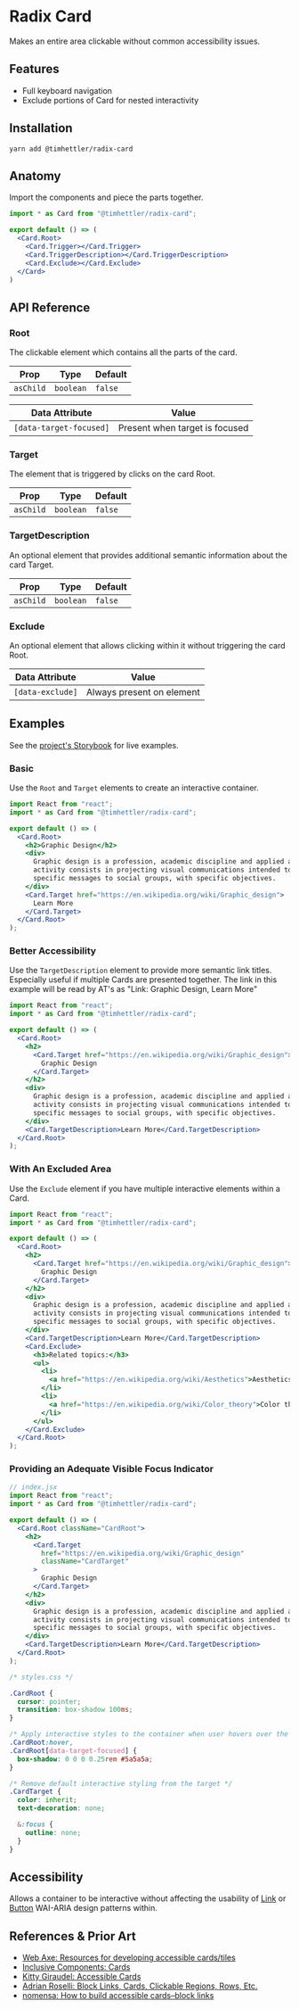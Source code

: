 # Radix Card

Makes an entire area clickable without common accessibility issues.

## Features

- Full keyboard navigation
- Exclude portions of Card for nested interactivity

## Installation

```shell
yarn add @timhettler/radix-card
```

## Anatomy

Import the components and piece the parts together.

```jsx
import * as Card from "@timhettler/radix-card";

export default () => (
  <Card.Root>
    <Card.Trigger></Card.Trigger>
    <Card.TriggerDescription></Card.TriggerDescription>
    <Card.Exclude></Card.Exclude>
  </Card>
)
```

## API Reference

### Root

The clickable element which contains all the parts of the card.

| Prop      | Type      | Default |
| --------- | --------- | ------- |
| `asChild` | `boolean` | `false` |

| Data Attribute          | Value                          |
| ----------------------- | ------------------------------ |
| `[data-target-focused]` | Present when target is focused |

### Target

The element that is triggered by clicks on the card Root.

| Prop      | Type      | Default |
| --------- | --------- | ------- |
| `asChild` | `boolean` | `false` |

### TargetDescription

An optional element that provides additional semantic information about the card Target.

| Prop      | Type      | Default |
| --------- | --------- | ------- |
| `asChild` | `boolean` | `false` |

### Exclude

An optional element that allows clicking within it without triggering the card Root.

| Data Attribute   | Value                     |
| ---------------- | ------------------------- |
| `[data-exclude]` | Always present on element |

## Examples

See the [project's Storybook](https://radix-card-storybook.vercel.app/) for live examples.

### Basic

Use the `Root` and `Target` elements to create an interactive container.

```jsx
import React from "react";
import * as Card from "@timhettler/radix-card";

export default () => (
  <Card.Root>
    <h2>Graphic Design</h2>
    <div>
      Graphic design is a profession, academic discipline and applied art whose
      activity consists in projecting visual communications intended to transmit
      specific messages to social groups, with specific objectives.
    </div>
    <Card.Target href="https://en.wikipedia.org/wiki/Graphic_design">
      Learn More
    </Card.Target>
  </Card.Root>
);
```

### Better Accessibility

Use the `TargetDescription` element to provide more semantic link titles. Especially useful if multiple Cards are presented together. The link in this example will be read by AT's as "Link: Graphic Design, Learn More"

```jsx
import React from "react";
import * as Card from "@timhettler/radix-card";

export default () => (
  <Card.Root>
    <h2>
      <Card.Target href="https://en.wikipedia.org/wiki/Graphic_design">
        Graphic Design
      </Card.Target>
    </h2>
    <div>
      Graphic design is a profession, academic discipline and applied art whose
      activity consists in projecting visual communications intended to transmit
      specific messages to social groups, with specific objectives.
    </div>
    <Card.TargetDescription>Learn More</Card.TargetDescription>
  </Card.Root>
);
```

### With An Excluded Area

Use the `Exclude` element if you have multiple interactive elements within a Card.

```jsx
import React from "react";
import * as Card from "@timhettler/radix-card";

export default () => (
  <Card.Root>
    <h2>
      <Card.Target href="https://en.wikipedia.org/wiki/Graphic_design">
        Graphic Design
      </Card.Target>
    </h2>
    <div>
      Graphic design is a profession, academic discipline and applied art whose
      activity consists in projecting visual communications intended to transmit
      specific messages to social groups, with specific objectives.
    </div>
    <Card.TargetDescription>Learn More</Card.TargetDescription>
    <Card.Exclude>
      <h3>Related topics:</h3>
      <ul>
        <li>
          <a href="https://en.wikipedia.org/wiki/Aesthetics">Aesthetics</a>
        </li>
        <li>
          <a href="https://en.wikipedia.org/wiki/Color_theory">Color theory</a>
        </li>
      </ul>
    </Card.Exclude>
  </Card.Root>
);
```

### Providing an Adequate Visible Focus Indicator

```jsx
// index.jsx
import React from "react";
import * as Card from "@timhettler/radix-card";

export default () => (
  <Card.Root className="CardRoot">
    <h2>
      <Card.Target
        href="https://en.wikipedia.org/wiki/Graphic_design"
        className="CardTarget"
      >
        Graphic Design
      </Card.Target>
    </h2>
    <div>
      Graphic design is a profession, academic discipline and applied art whose
      activity consists in projecting visual communications intended to transmit
      specific messages to social groups, with specific objectives.
    </div>
    <Card.TargetDescription>Learn More</Card.TargetDescription>
  </Card.Root>
);
```

```css
/* styles.css */

.CardRoot {
  cursor: pointer;
  transition: box-shadow 100ms;
}

/* Apply interactive styles to the container when user hovers over the container or gives focus to the target */
.CardRoot:hover,
.CardRoot[data-target-focused] {
  box-shadow: 0 0 0 0.25rem #5a5a5a;
}

/* Remove default interactive styling from the target */
.CardTarget {
  color: inherit;
  text-decoration: none;

  &:focus {
    outline: none;
  }
}
```

## Accessibility

Allows a container to be interactive without affecting the usability of [Link](https://www.w3.org/WAI/ARIA/apg/patterns/link/) or [Button](https://www.w3.org/WAI/ARIA/apg/patterns/button/) WAI-ARIA design patterns within.

## References & Prior Art

- [Web Axe: Resources for developing accessible cards/tiles](https://www.webaxe.org/resources-for-developing-accessible-cards-tiles/)
- [Inclusive Components: Cards](https://inclusive-components.design/cards/)
- [Kitty Giraudel: Accessible Cards](https://kittygiraudel.com/2022/04/02/accessible-cards/)
- [Adrian Roselli: Block Links, Cards, Clickable Regions, Rows, Etc.](https://adrianroselli.com/2020/02/block-links-cards-clickable-regions-etc.html#Additional)
- [nomensa: How to build accessible cards–block links](https://www.nomensa.com/blog/how-build-accessible-cards-block-links)
